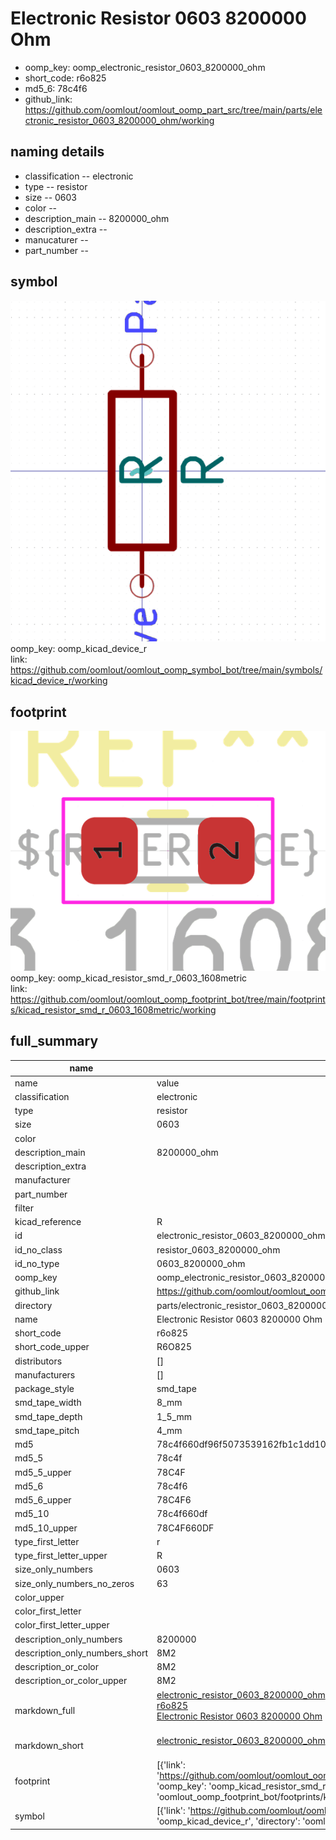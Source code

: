 # Electronic Resistor 0603 8200000 Ohm

  
* oomp_key: oomp_electronic_resistor_0603_8200000_ohm 
* short_code: r6o825
* md5_6: 78c4f6  
* github_link: https://github.com/oomlout/oomlout_oomp_part_src/tree/main/parts/electronic_resistor_0603_8200000_ohm/working  
## naming details
* classification -- electronic
* type -- resistor
* size -- 0603
* color -- 
* description_main -- 8200000_ohm
* description_extra -- 
* manucaturer -- 
* part_number -- 



## symbol

![](symbol/0/working/working_600.png)  
oomp_key: oomp_kicad_device_r  
link: https://github.com/oomlout/oomlout_oomp_symbol_bot/tree/main/symbols/kicad_device_r/working  

## footprint

![](footprint/0/working/working_600.png)  
oomp_key: oomp_kicad_resistor_smd_r_0603_1608metric  
link: https://github.com/oomlout/oomlout_oomp_footprint_bot/tree/main/footprints/kicad_resistor_smd_r_0603_1608metric/working  

## full_summary
| name | value | 
| --- | --- | 
| name | value | 
| classification | electronic | 
| type | resistor | 
| size | 0603 | 
| color |  | 
| description_main | 8200000_ohm | 
| description_extra |  | 
| manufacturer |  | 
| part_number |  | 
| filter |  | 
| kicad_reference | R | 
| id | electronic_resistor_0603_8200000_ohm | 
| id_no_class | resistor_0603_8200000_ohm | 
| id_no_type | 0603_8200000_ohm | 
| oomp_key | oomp_electronic_resistor_0603_8200000_ohm | 
| github_link | https://github.com/oomlout/oomlout_oomp_part_src/tree/main/parts/electronic_resistor_0603_8200000_ohm/working | 
| directory | parts/electronic_resistor_0603_8200000_ohm | 
| name | Electronic Resistor 0603 8200000 Ohm | 
| short_code | r6o825 | 
| short_code_upper | R6O825 | 
| distributors | [] | 
| manufacturers | [] | 
| package_style | smd_tape | 
| smd_tape_width | 8_mm | 
| smd_tape_depth | 1_5_mm | 
| smd_tape_pitch | 4_mm | 
| md5 | 78c4f660df96f5073539162fb1c1dd10 | 
| md5_5 | 78c4f | 
| md5_5_upper | 78C4F | 
| md5_6 | 78c4f6 | 
| md5_6_upper | 78C4F6 | 
| md5_10 | 78c4f660df | 
| md5_10_upper | 78C4F660DF | 
| type_first_letter | r | 
| type_first_letter_upper | R | 
| size_only_numbers | 0603 | 
| size_only_numbers_no_zeros | 63 | 
| color_upper |  | 
| color_first_letter |  | 
| color_first_letter_upper |  | 
| description_only_numbers | 8200000 | 
| description_only_numbers_short | 8M2 | 
| description_or_color | 8M2 | 
| description_or_color_upper | 8M2 | 
| markdown_full | [electronic_resistor_0603_8200000_ohm](https://github.com/oomlout/oomlout_oomp_part_src/tree/main/parts/electronic_resistor_0603_8200000_ohm/working)<br>[r6o825](https://github.com/oomlout/oomlout_oomp_part_src/tree/main/parts/electronic_resistor_0603_8200000_ohm/working)<br>[Electronic Resistor 0603 8200000 Ohm](https://github.com/oomlout/oomlout_oomp_part_src/tree/main/parts/electronic_resistor_0603_8200000_ohm/working)<br><br> | 
| markdown_short | [electronic_resistor_0603_8200000_ohm](https://github.com/oomlout/oomlout_oomp_part_src/tree/main/parts/electronic_resistor_0603_8200000_ohm/working)<br><br> | 
| footprint | [{'link': 'https://github.com/oomlout/oomlout_oomp_footprint_bot/tree/main/foootprntss/kicad_resistor_smd_r_0603_1608metric', 'oomp_key': 'oomp_kicad_resistor_smd_r_0603_1608metric', 'directory': 'oomlout_oomp_footprint_bot/footprints/kicad_resistor_smd_r_0603_1608metric//working/working.kicad_mod'}] | 
| symbol | [{'link': 'https://github.com/oomlout/oomlout_oomp_symbol_bot/tree/main/symbols/kicad_device_r', 'oomp_key': 'oomp_kicad_device_r', 'directory': 'oomlout_oomp_symbol_bot/symbols/kicad_device_r//working/working.kicad_sym'}] | 
